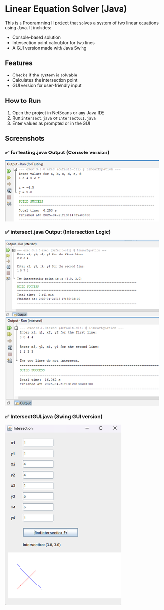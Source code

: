 # Linear Equation Solver (Java)

This is a Programming II project that solves a system of two linear equations using Java. It includes:
- Console-based solution
- Intersection point calculator for two lines
- A GUI version made with Java Swing

## Features
- Checks if the system is solvable
- Calculates the intersection point
- GUI version for user-friendly input

## How to Run
1. Open the project in NetBeans or any Java IDE
2. Run `intersect.java` or `IntersectGUI.java`
3. Enter values as prompted or in the GUI

## Screenshots

### ✅ forTesting.java Output (Console version)
![forTesting](forTesting.png)

### ✅ intersect.java Output (Intersection Logic)
![Intersect 1](intersect-1.png)
![Intersect 2](intersect-2.png)

### ✅ IntersectGUI.java (Swing GUI version)
![GUI](intersectGUI(1).png)
